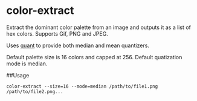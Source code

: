 # color-extract
Extract the dominant color palette from an image and outputs it as a list of hex colors. Supports Gif, PNG and JPEG.

Uses [quant](https://github.com/soniakeys/quant) to provide both median and mean quantizers.

Default palette size is 16 colors and capped at 256.
Default quatization mode is median.

##Usage

```
color-extract --size=16 --mode=median /path/to/file1.png /path/to/file2.png...
```
